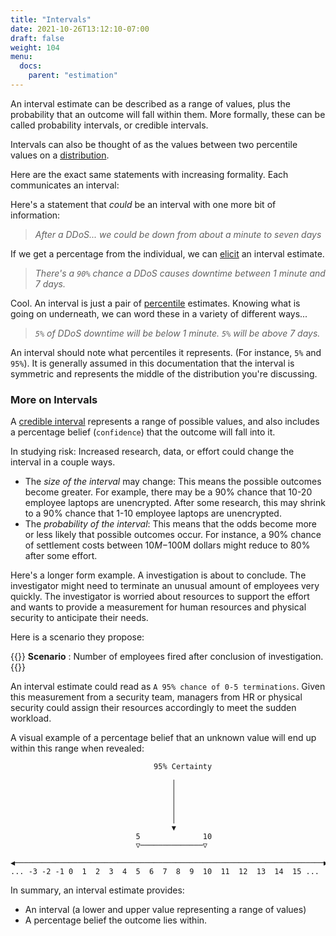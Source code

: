 ```yaml
---
title: "Intervals"
date: 2021-10-26T13:12:10-07:00
draft: false
weight: 104
menu:
  docs:
    parent: "estimation"
---
```


An interval estimate can be described as a range of values, plus the probability that an outcome will fall within them. More formally, these can be called probability intervals, or credible intervals.

Intervals can also be thought of as the values between two percentile values on a [distribution](/docs/estimation/distributions).

Here are the exact same statements with increasing formality. Each communicates an interval:

Here's a statement that _could_ be an interval with one more bit of information:
> _After a DDoS... we could be down from about a minute to seven days_

If we get a percentage from the individual, we can [elicit](/docs/estimation/expert-elicitation) an interval estimate.

> _There's a `90%` chance a DDoS causes downtime between 1 minute and 7 days._

Cool. An interval is just a pair of [percentile](/docs/estimation/percentiles) estimates. Knowing what is going on underneath, we can word these in a variety of different ways...

> _`5%` of DDoS downtime will be below 1 minute. `5%` will be above 7 days._

An interval should note what percentiles it represents. (For instance, `5%` and `95%`). It is generally assumed in this documentation that the interval is symmetric and represents the middle of the distribution you're discussing.


### More on Intervals

A [credible interval](https://en.wikipedia.org/wiki/Credible_interval)
represents a range of possible values, and also includes a percentage
belief (`confidence`) that the outcome will fall into it. 

In studying risk: Increased research, data, or effort could change the interval in a couple ways.

- The _size of the interval_ may change: This means the possible outcomes become greater. For example, there may be a 90% chance that 10-20 employee laptops are unencrypted. After some research, this may shrink to a 90% chance that 1-10 employee laptops are unencrypted. 
- The _probability of the interval_: This means that the odds become more or less likely that possible outcomes occur. For instance, a 90% chance of settlement costs between $10M-$100M dollars might reduce to 80% after some effort.

Here's a longer form example. A investigation is about to conclude. The investigator might need to terminate an unusual amount of employees very quickly. The investigator is worried about resources to support the effort and wants to provide a measurement for human resources and physical security to anticipate their needs. 

Here is a scenario they propose:

{{<alert>}}
**Scenario** : Number of employees fired after conclusion of investigation.
{{</alert>}}

An interval estimate could read as `A 95% chance of 0-5 terminations`. Given this measurement from a security team, managers from HR or physical security could assign their resources accordingly to meet the sudden workload.

A visual example of a percentage belief that an unknown value will end
up within this range when revealed:

``` none
                                95% Certainty

                                    │
                                    │
                                    │
                                    │
                                    │
                                    ▼
                            5              10
                            ▽──────────────▽

◀─────────────────────────────────────────────────────────────────────▶
... -3 -2 -1 0  1  2  3  4  5  6  7  8  9  10  11  12  13  14  15 ...
```

In summary, an interval estimate provides:

-   An interval (a lower and upper value representing a range of values)
-   A percentage belief the outcome lies within. 
